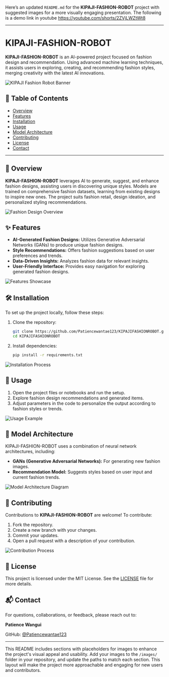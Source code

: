Here’s an updated `README.md` for the **KIPAJI-FASHION-ROBOT** project with suggested images for a more visually engaging presentation.
The following is a demo link in youtube https://youtube.com/shorts/2ZVjLWZtWt8

---

# KIPAJI-FASHION-ROBOT

**KIPAJI-FASHION-ROBOT** is an AI-powered project focused on fashion design and recommendation. Using advanced machine learning techniques, it assists users in exploring, creating, and recommending fashion styles, merging creativity with the latest AI innovations.

![KIPAJI Fashion Robot Banner](images/fashion_robot_banner.png)

## 📜 Table of Contents
- [Overview](#overview)
- [Features](#features)
- [Installation](#installation)
- [Usage](#usage)
- [Model Architecture](#model-architecture)
- [Contributing](#contributing)
- [License](#license)
- [Contact](#contact)

---

## 📖 Overview

**KIPAJI-FASHION-ROBOT** leverages AI to generate, suggest, and enhance fashion designs, assisting users in discovering unique styles. Models are trained on comprehensive fashion datasets, learning from existing designs to inspire new ones. The project suits fashion retail, design ideation, and personalized styling recommendations.

![Fashion Design Overview](images/fashion_design_overview.png)

## ✨ Features

- **AI-Generated Fashion Designs:** Utilizes Generative Adversarial Networks (GANs) to produce unique fashion designs.
- **Style Recommendations:** Offers fashion suggestions based on user preferences and trends.
- **Data-Driven Insights:** Analyzes fashion data for relevant insights.
- **User-Friendly Interface:** Provides easy navigation for exploring generated fashion designs.

![Features Showcase](images/features_showcase.png)

## 🛠️ Installation

To set up the project locally, follow these steps:

1. Clone the repository:
   ```bash
   git clone https://github.com/Patiencewantae123/KIPAJIFASHIONROBOT.git
   cd KIPAJIFASHIONROBOT
   ```
2. Install dependencies:
   ```bash
   pip install -r requirements.txt
   ```

![Installation Process](images/installation_process.png)

## 🚀 Usage

1. Open the project files or notebooks and run the setup.
2. Explore fashion design recommendations and generated items.
3. Adjust parameters in the code to personalize the output according to fashion styles or trends.

![Usage Example](images/usage_example.png)

## 🧬 Model Architecture

KIPAJI-FASHION-ROBOT uses a combination of neural network architectures, including:
- **GANs (Generative Adversarial Networks):** For generating new fashion images.
- **Recommendation Model:** Suggests styles based on user input and current fashion trends.

![Model Architecture Diagram](images/model_architecture_diagram.png)

## 🤝 Contributing

Contributions to **KIPAJI-FASHION-ROBOT** are welcome! To contribute:

1. Fork the repository.
2. Create a new branch with your changes.
3. Commit your updates.
4. Open a pull request with a description of your contribution.

![Contribution Process](images/contribution_process.png)

## 📄 License

This project is licensed under the MIT License. See the [LICENSE](./LICENSE) file for more details.

## 📬 Contact

For questions, collaborations, or feedback, please reach out to:

**Patience Wangui**

GitHub: [@Patiencewantae123](https://github.com/Patiencewantae123)

---

This README includes sections with placeholders for images to enhance the project's visual appeal and usability. Add your images to the `/images/` folder in your repository, and update the paths to match each section. This layout will make the project more approachable and engaging for new users and contributors.
